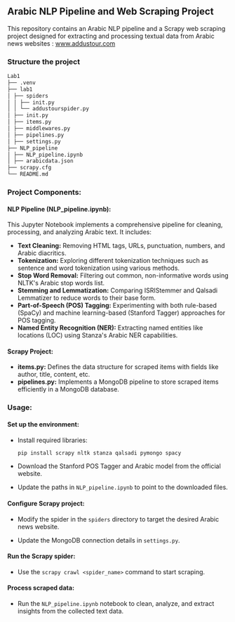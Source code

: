 ## Arabic NLP Pipeline and Web Scraping Project

This repository contains an Arabic NLP pipeline and a Scrapy web scraping project designed for extracting and processing textual data from Arabic news websites : www.addustour.com


### Structure the project 


```markdown
Lab1
├── .venv
├── lab1
│ ├── spiders
│ │ ├── init.py
│ │ └── addustourspider.py
│ ├── init.py
│ ├── items.py
│ ├── middlewares.py
│ ├── pipelines.py
│ ├── settings.py
├── NLP_pipeline
│ ├── NLP_pipeline.ipynb
│ ├── arabicdata.json
├── scrapy.cfg
└── README.md
```

### Project Components:

#### NLP Pipeline (NLP_pipeline.ipynb):

This Jupyter Notebook implements a comprehensive pipeline for cleaning, processing, and analyzing Arabic text. It includes:

- **Text Cleaning:** Removing HTML tags, URLs, punctuation, numbers, and Arabic diacritics.
- **Tokenization:** Exploring different tokenization techniques such as sentence and word tokenization using various methods.
- **Stop Word Removal:** Filtering out common, non-informative words using NLTK's Arabic stop words list.
- **Stemming and Lemmatization:** Comparing ISRIStemmer and Qalsadi Lemmatizer to reduce words to their base form.
- **Part-of-Speech (POS) Tagging:** Experimenting with both rule-based (SpaCy) and machine learning-based (Stanford Tagger) approaches for POS tagging.
- **Named Entity Recognition (NER):** Extracting named entities like locations (LOC) using Stanza's Arabic NER capabilities.

#### Scrapy Project:

- **items.py:** Defines the data structure for scraped items with fields like author, title, content, etc.
- **pipelines.py:** Implements a MongoDB pipeline to store scraped items efficiently in a MongoDB database.

### Usage:

#### Set up the environment:

- Install required libraries:

    ```bash
    pip install scrapy nltk stanza qalsadi pymongo spacy
    ```

- Download the Stanford POS Tagger and Arabic model from the official website.

- Update the paths in `NLP_pipeline.ipynb` to point to the downloaded files.

#### Configure Scrapy project:

- Modify the spider in the `spiders` directory to target the desired Arabic news website.

- Update the MongoDB connection details in `settings.py`.

#### Run the Scrapy spider:

- Use the `scrapy crawl <spider_name>` command to start scraping.

#### Process scraped data:

- Run the `NLP_pipeline.ipynb` notebook to clean, analyze, and extract insights from the collected text data.

